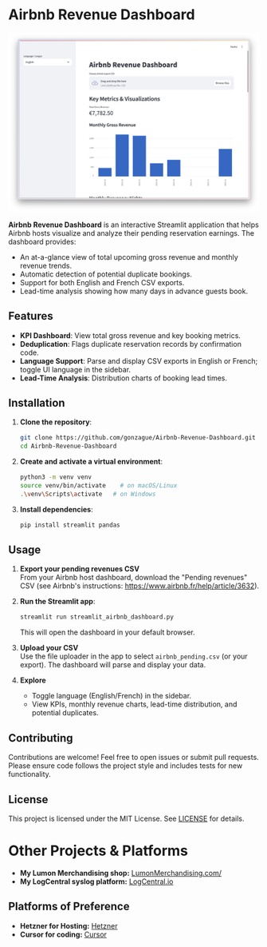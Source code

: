 # Airbnb Revenue Dashboard

![Dashboard](https://github.com/gonzague/airbnb-revenue-dashboard/blob/main/dash.png?raw=true)

**Airbnb Revenue Dashboard** is an interactive Streamlit application that helps Airbnb hosts visualize and analyze their pending reservation earnings. The dashboard provides:
- An at-a-glance view of total upcoming gross revenue and monthly revenue trends.
- Automatic detection of potential duplicate bookings.
- Support for both English and French CSV exports.
- Lead-time analysis showing how many days in advance guests book.

## Features

- **KPI Dashboard**: View total gross revenue and key booking metrics.
- **Deduplication**: Flags duplicate reservation records by confirmation code.
- **Language Support**: Parse and display CSV exports in English or French; toggle UI language in the sidebar.
- **Lead-Time Analysis**: Distribution charts of booking lead times.

## Installation

1. **Clone the repository**:
   ```bash
   git clone https://github.com/gonzague/Airbnb-Revenue-Dashboard.git
   cd Airbnb-Revenue-Dashboard
   ```
2. **Create and activate a virtual environment**:
   ```bash
   python3 -m venv venv
   source venv/bin/activate    # on macOS/Linux
   .\venv\Scripts\activate   # on Windows
   ```
3. **Install dependencies**:
   ```bash
   pip install streamlit pandas
   ```

## Usage

1. **Export your pending revenues CSV**  
   From your Airbnb host dashboard, download the "Pending revenues" CSV (see Airbnb's instructions: https://www.airbnb.fr/help/article/3632).

2. **Run the Streamlit app**:
   ```bash
   streamlit run streamlit_airbnb_dashboard.py
   ```
   This will open the dashboard in your default browser.

3. **Upload your CSV**  
   Use the file uploader in the app to select `airbnb_pending.csv` (or your export). The dashboard will parse and display your data.

4. **Explore**  
   - Toggle language (English/French) in the sidebar.  
   - View KPIs, monthly revenue charts, lead-time distribution, and potential duplicates.


## Contributing

Contributions are welcome! Feel free to open issues or submit pull requests. Please ensure code follows the project style and includes tests for new functionality.

## License

This project is licensed under the MIT License. See [LICENSE](LICENSE) for details.

# Other Projects & Platforms

- **My Lumon Merchandising shop:** [LumonMerchandising.com/](https://lumonmerchandising.com/)
- **My LogCentral syslog platform:** [LogCentral.io](https://logcentral.io/)

## Platforms of Preference

- **Hetzner for Hosting:** [Hetzner](https://go.gonzague.me/hetzner)
- **Cursor for coding:** [Cursor](https://go.gonzague.me/cursor)
